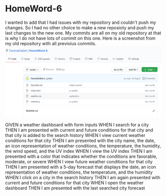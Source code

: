 # HomeWord-6

I wanted to add that I had issues with my repository and couldn't push my changes. So I had no other choice to make a new reposioty and push my last changes to the new one. My commits are all on my old repository at that is why I do not have lots of commit on this one. Here is a screenshot from my old repository with all previoius commits.
![](Repository.PNG)

GIVEN a weather dashboard with form inputs
WHEN I search for a city
THEN I am presented with current and future conditions for that city and that city is added to the search history
WHEN I view current weather conditions for that city
THEN I am presented with the city name, the date, an icon representation of weather conditions, the temperature, the humidity, the wind speed, and the UV index
WHEN I view the UV index
THEN I am presented with a color that indicates whether the conditions are favorable, moderate, or severe
WHEN I view future weather conditions for that city
THEN I am presented with a 5-day forecast that displays the date, an icon representation of weather conditions, the temperature, and the humidity
WHEN I click on a city in the search history
THEN I am again presented with current and future conditions for that city
WHEN I open the weather dashboard
THEN I am presented with the last searched city forecast
